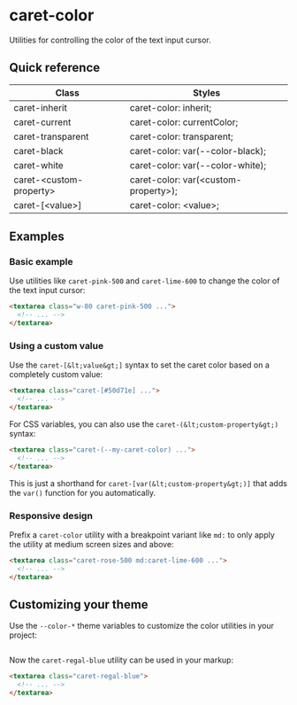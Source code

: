 # caret-color

Utilities for controlling the color of the text input cursor.



## Quick reference

| Class               | Styles                            |
|---------------------|-----------------------------------|
| caret-inherit       | caret-color: inherit;             |
| caret-current       | caret-color: currentColor;        |
| caret-transparent   | caret-color: transparent;         |
| caret-black         | caret-color: var(--color-black);  |
| caret-white         | caret-color: var(--color-white);  |
| caret-&lt;custom-property&gt; | caret-color: var(&lt;custom-property&gt;); |
| caret-\[&lt;value&gt;\]   | caret-color: &lt;value&gt;;             |

## Examples

### Basic example

Use utilities like `caret-pink-500` and `caret-lime-600` to change the color of the text input cursor:

```html
<textarea class="w-80 caret-pink-500 ...">
  <!-- ... -->
</textarea>
```

### Using a custom value

Use the `caret-[&lt;value&gt;]` syntax to set the caret color based on a completely custom value:

```html
<textarea class="caret-[#50d71e] ...">
  <!-- ... -->
</textarea>
```

For CSS variables, you can also use the `caret-(&lt;custom-property&gt;)` syntax:

```html
<textarea class="caret-(--my-caret-color) ...">
  <!-- ... -->
</textarea>
```

This is just a shorthand for `caret-[var(&lt;custom-property&gt;)]` that adds the `var()` function for you automatically.

### Responsive design

Prefix a `caret-color` utility with a breakpoint variant like `md:` to only apply the utility at medium screen sizes and above:

```html
<textarea class="caret-rose-500 md:caret-lime-600 ...">
  <!-- ... -->
</textarea>
```


## Customizing your theme

Use the `--color-*` theme variables to customize the color utilities in your project:

```css
```

Now the `caret-regal-blue` utility can be used in your markup:

```html
<textarea class="caret-regal-blue">
  <!-- ... -->
</textarea>
```

